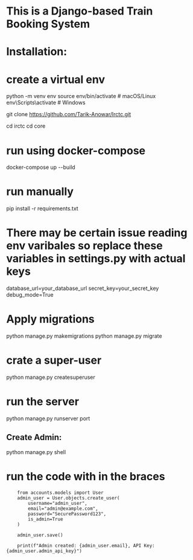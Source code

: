 # This is a **Django-based Train Booking System**

# Installation:

# create a virtual env


python -m venv env
source env/bin/activate  # macOS/Linux
env\Scripts\activate     # Windows


git clone https://github.com/Tarik-Anowar/Irctc.git

cd irctc
cd core
# run using docker-compose 
docker-compose up --build

# run manually
pip install -r requirements.txt

# There may be certain issue reading env varibales so replace these variables in settings.py with actual  keys 

database_url=your_database_url
secret_key=your_secret_key
debug_mode=True

# Apply migrations

python manage.py makemigrations
python manage.py migrate

# crate a super-user
python manage.py createsuperuser

# run the server
python manage.py runserver port

## Create Admin:

python manage.py shell

# run the code with in the braces 
```
    from accounts.models import User
    admin_user = User.objects.create_user(
        username="admin_user",
        email="admin@example.com",
        password="SecurePassword123",
        is_admin=True
    )

    admin_user.save()

    print(f"Admin created: {admin_user.email}, API Key: {admin_user.admin_api_key}")

```
